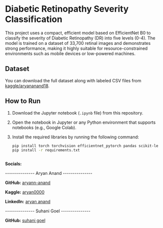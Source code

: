 # Diabetic Retinopathy Severity Classification

This project uses a compact, efficient model based on EfficientNet B0 to classify the severity of Diabetic Retinopathy (DR) into five levels (0-4). The model is trained on a dataset of 33,700 retinal images and demonstrates strong performance, making it highly suitable for resource-constrained environments such as mobile devices or low-powered machines.

## Dataset

You can download the full dataset along with labeled CSV files from [kaggle/aryananand18](https://www.kaggle.com/datasets/aryananand18/diabetic-retinopathy).

## How to Run

1. Download the Jupyter notebook (`.ipynb` file) from this repository.
2. Open the notebook in Jupyter or any Python environment that supports notebooks (e.g., Google Colab).
3. Install the required libraries by running the following command:

   ```bash
   pip install torch torchvision efficientnet_pytorch pandas scikit-learn
   pip install -r requirements.txt



**Socials:**

--------------- Aryan Anand ---------------

**GitHub:** [aryann-anand](https://github.com/aryann-anand)

**Kaggle:** [aryan0000](https://www.kaggle.com/aryan0000)

**LinkedIn:** [aryan anand](https://www.linkedin.com/in/aryan-anand18)

--------------- Suhani Goel ---------------

**GitHub:** [suhani goel](https://github.com/suhani2812)
